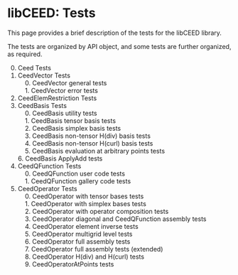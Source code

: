 # libCEED: Tests

This page provides a brief description of the tests for the libCEED library.

The tests are organized by API object, and some tests are further organized, as required.

0. Ceed Tests
1. CeedVector Tests\
    0. CeedVector general tests\
    1. CeedVector error tests
2. CeedElemRestriction Tests
3. CeedBasis Tests\
    0. CeedBasis utility tests\
    1. CeedBasis tensor basis tests\
    2. CeedBasis simplex basis tests\
    3. CeedBasis non-tensor H(div) basis tests\
    4. CeedBasis non-tensor H(curl) basis tests\
    5. CeedBasis evaluation at arbitrary points tests\
    6. CeedBasis ApplyAdd tests
4. CeedQFunction Tests\
    0. CeedQFunction user code tests\
    1. CeedQFunction gallery code tests
5. CeedOperator Tests\
    0. CeedOperator with tensor bases tests\
    1. CeedOperator with simplex bases tests\
    2. CeedOperator with operator composition tests\
    3. CeedOperator diagonal and CeedQFunction assembly tests\
    4. CeedOperator element inverse tests\
    5. CeedOperator multigrid level tests\
    6. CeedOperator full assembly tests\
    7. CeedOperator full assembly tests (extended)\
    8. CeedOperator H(div) and H(curl) tests\
    9. CeedOperatorAtPoints tests


